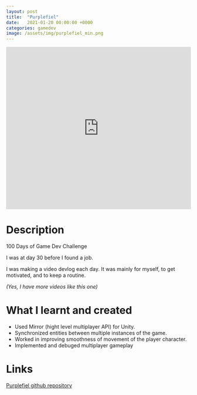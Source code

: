 ```yaml
---
layout: post
title:  "Purplefiel"
date:   2021-01-20 00:00:00 +0000
categories: gamedev
image: /assets/img/purplefiel_min.png
---
```


<iframe width="100%" height="442" src="https://www.youtube.com/embed/7x1djba1E3M" title="YouTube video player" frameborder="0" allow="accelerometer; autoplay; clipboard-write; encrypted-media; gyroscope; picture-in-picture" allowfullscreen></iframe>

# Description

100 Days of Game Dev Challenge


I was at day 30 before I found a job.

I was making a video devlog each day. It was mainly for myself, to get motivated, and to keep a routine.


*(Yes, I have more videos like this one)*


# What I learnt and created
* Used Mirror (hight level multiplayer API) for Unity.
* Synchronized entities between multiple instances of the game.
* Worked in improving smoothness of movement of the player character.
* Implemented and debuged multiplayer gameplay


# Links

[Purplefiel github repository](https://github.com/jiexdrop/purplefiel)

